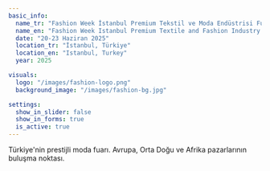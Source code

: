 ```yaml
---
basic_info:
  name_tr: "Fashion Week İstanbul Premium Tekstil ve Moda Endüstrisi Fuarı"
  name_en: "Fashion Week Istanbul Premium Textile and Fashion Industry Fair"
  date: "20-23 Haziran 2025"
  location_tr: "İstanbul, Türkiye"
  location_en: "Istanbul, Turkey"
  year: 2025

visuals:
  logo: "/images/fashion-logo.png"
  background_image: "/images/fashion-bg.jpg"

settings:
  show_in_slider: false
  show_in_forms: true
  is_active: true
---
```


Türkiye'nin prestijli moda fuarı. Avrupa, Orta Doğu ve Afrika pazarlarının buluşma noktası.
